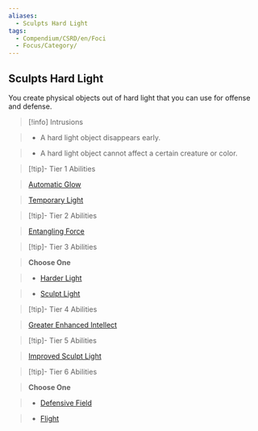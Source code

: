 ```yaml
---
aliases:
  - Sculpts Hard Light
tags:
  - Compendium/CSRD/en/Foci
  - Focus/Category/
---
```

  
    
## Sculpts Hard Light    
You create physical objects out of hard light that you can use for offense and defense.    
  
>[!info] Intrusions    
>- A hard light object disappears early.    
>- A hard light object cannot affect a certain creature or color.    
  
  
>[!tip]- Tier 1 Abilities    
> [Automatic Glow](Automatic-Glow.md)    
> [Temporary Light](Temporary-Light.md)    
  
  
>[!tip]- Tier 2 Abilities    
> [Entangling Force](Entangling-Force.md)    
  
  
>[!tip]- Tier 3 Abilities    
> **Choose One**    
>- [Harder Light](Harder-Light.md)    
>- [Sculpt Light](Sculpt-Light.md)    
  
  
>[!tip]- Tier 4 Abilities    
> [Greater Enhanced Intellect](Greater-Enhanced-Intellect.md)    
  
  
>[!tip]- Tier 5 Abilities    
> [Improved Sculpt Light](Improved-Sculpt-Light.md)    
  
  
>[!tip]- Tier 6 Abilities    
> **Choose One**    
>- [Defensive Field](Defensive-Field.md)    
>- [Flight](Flight.md)